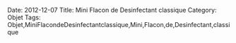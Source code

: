 Date: 2012-12-07
Title: Mini Flacon de Desinfectant classique
Category: Objet
Tags: Objet,MiniFlacondeDesinfectantclassique,Mini,Flacon,de,Desinfectant,classique
        